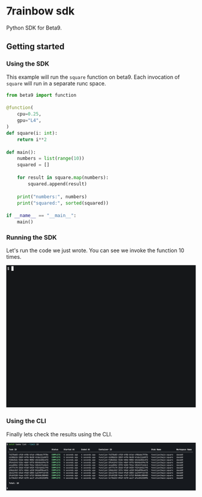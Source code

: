 # 7rainbow sdk

Python SDK for Beta9.

## Getting started

### Using the SDK

This example will run the `square` function on beta9. Each invocation of `square` will run in a separate runc space.

```python
from beta9 import function

@function(
    cpu=0.25,
    gpu="L4",
)
def square(i: int):
    return i**2

def main():
    numbers = list(range(10))
    squared = []

    for result in square.map(numbers):
        squared.append(result)

    print("numbers:", numbers)
    print("squared:", sorted(squared))

if __name__ == "__main__":
    main()

```

### Running the SDK

Let's run the code we just wrote. You can see we invoke the function 10 times.

![demo gif](docs/demo.gif)


### Using the CLI

Finally lets check the results using the CLI.

![demo list tasks](docs/demo-list-tasks.png)
